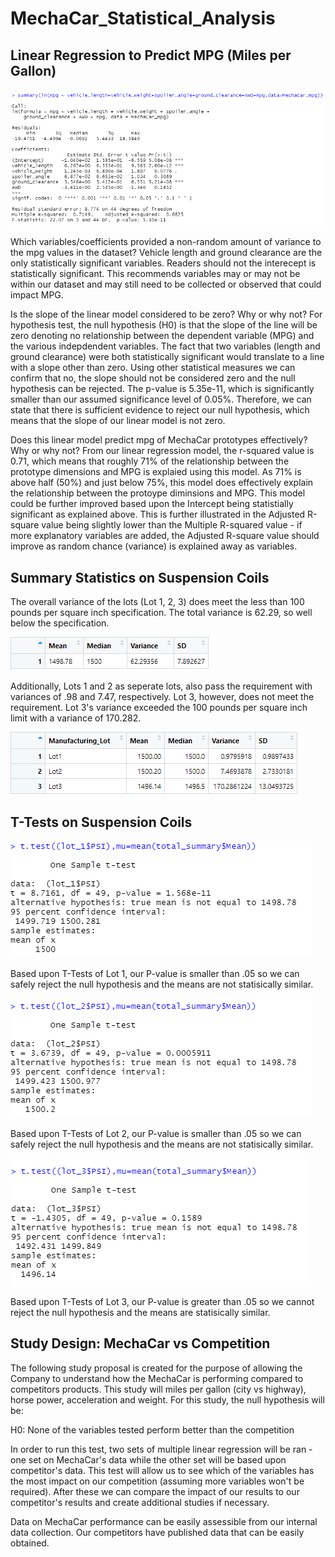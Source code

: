 # MechaCar_Statistical_Analysis

## Linear Regression to Predict MPG (Miles per Gallon)
![Linear Regression](https://github.com/smulhern03-bootcamp/MechaCar_Statistical_Analysis/blob/main/Images/Regression.PNG)

Which variables/coefficients provided a non-random amount of variance to the mpg values in the dataset?
Vehicle length and ground clearance are the only statistically significant variables.  Readers should not the interecept is statistically significant. This recommends variables may or may not be within our dataset and may still need to be collected or observed that could impact MPG.

Is the slope of the linear model considered to be zero? Why or why not?
For hypothesis test, the null hypothesis (H0) is that the slope of the line will be zero denoting no relationship between the dependent variable (MPG) and the various indepdendent variables.  The fact that two variables (length and ground clearance) were both statistically significant would translate to a line with a slope other than zero.  Using other statistical measures we can confirm that no, the slope should not be considered zero and the null hypothesis can be rejected. The p-value is 5.35e-11, which is significantly smaller than our assumed significance level of 0.05%. Therefore, we can state that there is sufficient evidence to reject our null hypothesis, which means that the slope of our linear model is not zero.

Does this linear model predict mpg of MechaCar prototypes effectively? Why or why not?
From our linear regression model, the r-squared value is 0.71, which means that roughly 71% of the relationship between the prototype dimensions and MPG is explaied using this model.  As 71% is above half (50%) and just below 75%, this model does effectively explain the relationship between the protoype diminsions and MPG.  This model could be further improved based upon the Intercept being statistially significant as explained above.  This is further illustrated in the Adjusted R-square value being slightly lower than the Multiple R-squared value - if more explanatory variables are added, the Adjusted R-square value should improve as random chance (variance) is explained away as variables.

## Summary Statistics on Suspension Coils

The overall variance of the lots (Lot 1, 2, 3) does meet the less than 100 pounds per square inch specification.  The total variance is 62.29, so well below the specification.

![Total Summary Statistics](https://github.com/smulhern03-bootcamp/MechaCar_Statistical_Analysis/blob/main/Images/total_summary.PNG)

Additionally, Lots 1 and 2 as seperate lots, also pass the requirement with variances of .98 and 7.47, respectively.  Lot 3, however, does not meet the requirement.  Lot 3's variance exceeded the 100 pounds per square inch limit with a variance of 170.282.

![Lot Summary Statistics](https://github.com/smulhern03-bootcamp/MechaCar_Statistical_Analysis/blob/main/Images/lot_summary.PNG)

## T-Tests on Suspension Coils
![Lot 1 T-Test](https://github.com/smulhern03-bootcamp/MechaCar_Statistical_Analysis/blob/main/Images/Lot%201%20T-Test.PNG)

Based upon T-Tests of Lot 1, our P-value is smaller than .05 so we can safely reject the null hypothesis and the means are not statisically similar.

![Lot 2 T-Test](https://github.com/smulhern03-bootcamp/MechaCar_Statistical_Analysis/blob/main/Images/Lot%202%20T-Test.PNG)

Based upon T-Tests of Lot 2, our P-value is smaller than .05 so we can safely reject the null hypothesis and the means are not statisically similar.

![Lot 3 T-Test](https://github.com/smulhern03-bootcamp/MechaCar_Statistical_Analysis/blob/main/Images/Lot%203%20T-Test.PNG)

Based upon T-Tests of Lot 3, our P-value is greater than .05 so we cannot reject the null hypothesis and the means are statisically similar.

## Study Design: MechaCar vs Competition
The following study proposal is created for the purpose of allowing the Company to understand how the MechaCar is performing compared to competitors products.  This study will miles per gallon (city vs highway), horse power, acceleration and weight.  For this study, the null hypothesis will be:

  H0: None of the variables tested perform better than the competition

In order to run this test, two sets of multiple linear regression will be ran - one set on MechaCar's data while the other set will be based upon competitor's data.  This test will allow us to see which of the variables has the most impact on our competition (assuming more variables won't be required).  After these we can compare the impact of our results to our competitor's results and create additional studies if necessary.

Data on MechaCar performance can be easily assessible from our internal data collection.  Our competitors have published data that can be easily obtained.
